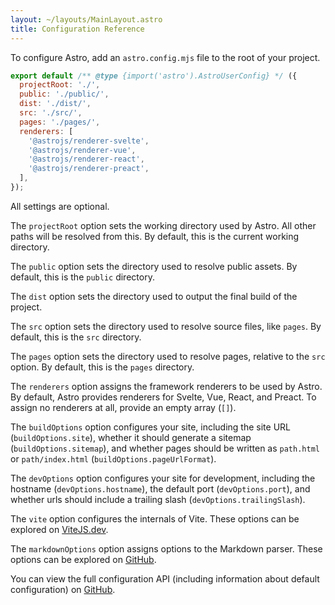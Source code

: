 ```yaml
---
layout: ~/layouts/MainLayout.astro
title: Configuration Reference
---
```


To configure Astro, add an `astro.config.mjs` file to the root of your project.

```js
export default /** @type {import('astro').AstroUserConfig} */ ({
  projectRoot: './',
  public: './public/',
  dist: './dist/',
  src: './src/',
  pages: './pages/',
  renderers: [
    '@astrojs/renderer-svelte',
    '@astrojs/renderer-vue',
    '@astrojs/renderer-react',
    '@astrojs/renderer-preact',
  ],
});
```

All settings are optional.

The `projectRoot` option sets the working directory used by Astro. All other paths will be resolved from this. By default, this is the current working directory.

The `public` option sets the directory used to resolve public assets. By default, this is the `public` directory.

The `dist` option sets the directory used to output the final build of the project.

The `src` option sets the directory used to resolve source files, like `pages`. By default, this is the `src` directory.

The `pages` option sets the directory used to resolve pages, relative to the `src` option. By default, this is the `pages` directory.

The `renderers` option assigns the framework renderers to be used by Astro. By default, Astro provides renderers for Svelte, Vue, React, and Preact. To assign no renderers at all, provide an empty array (`[]`).

The `buildOptions` option configures your site, including the site URL (`buildOptions.site`), whether it should generate a sitemap (`buildOptions.sitemap`), and whether pages should be written as `path.html` or `path/index.html` (`buildOptions.pageUrlFormat`).

The `devOptions` option configures your site for development, including the hostname (`devOptions.hostname`), the default port (`devOptions.port`), and whether urls should include a trailing slash (`devOptions.trailingSlash`).

The `vite` option configures the internals of Vite. These options can be explored on [ViteJS.dev](https://vitejs.dev/config/).

The `markdownOptions` option assigns options to the Markdown parser. These options can be explored on [GitHub](https://github.com/withastro/astro/blob/latest/packages/astro/src/@types/astro.ts).

You can view the full configuration API (including information about default configuration) on [GitHub](https://github.com/withastro/astro/blob/latest/packages/astro/src/@types/astro.ts).
